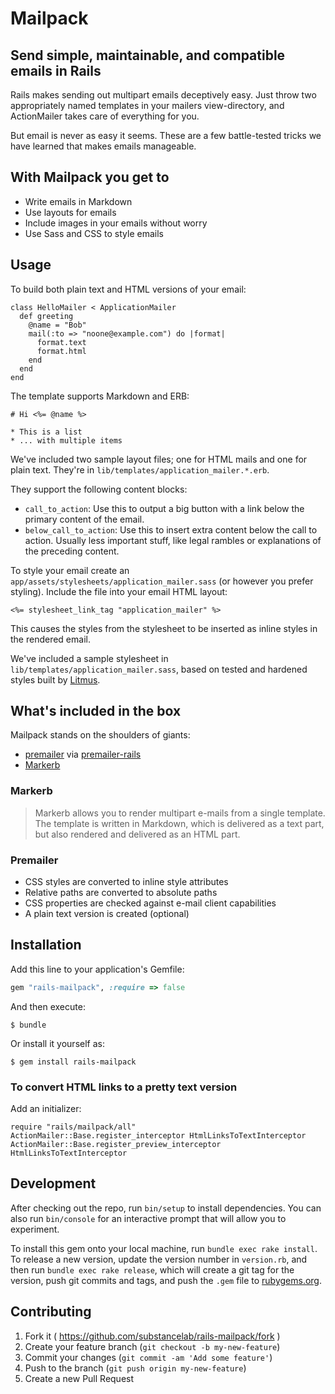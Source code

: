 # Mailpack
## Send simple, maintainable, and compatible emails in Rails

Rails makes sending out multipart emails deceptively easy. Just throw two appropriately named templates in your mailers view-directory, and ActionMailer takes care of everything for you.

But email is never as easy it seems. These are a few battle-tested tricks we have learned that makes emails manageable.

## With Mailpack you get to

* Write emails in Markdown
* Use layouts for emails
* Include images in your emails without worry
* Use Sass and CSS to style emails

## Usage

To build both plain text and HTML versions of your email:

    class HelloMailer < ApplicationMailer
      def greeting
        @name = "Bob"
        mail(:to => "noone@example.com") do |format|
          format.text
          format.html
        end
      end
    end

The template supports Markdown and ERB:

    # Hi <%= @name %>
    
    * This is a list
    * ... with multiple items

We've included two sample layout files; one for HTML mails and one for plain text. They're in `lib/templates/application_mailer.*.erb`.

They support the following content blocks:

* `call_to_action`: Use this to output a big button with a link below the primary content of the email.
* `below_call_to_action`: Use this to insert extra content below the call to action. Usually less important stuff, like legal rambles or explanations of the preceding content.

To style your email create an `app/assets/stylesheets/application_mailer.sass` (or however you prefer styling). Include the file into your email HTML layout:

    <%= stylesheet_link_tag "application_mailer" %>

This causes the styles from the stylesheet to be inserted as inline styles in the rendered email.

We've included a sample stylesheet in `lib/templates/application_mailer.sass`, based on tested and hardened styles built by [Litmus](https://litmus.com/resources/free-responsive-email-templates).

## What's included in the box

Mailpack stands on the shoulders of giants:

* [premailer](https://github.com/premailer/premailer) via [premailer-rails](https://github.com/fphilipe/premailer-rails)
* [Markerb](https://github.com/plataformatec/markerb)

### Markerb

> Markerb allows you to render multipart e-mails from a single template. The template is written in Markdown, which is delivered as a text part, but also rendered and delivered as an HTML part.

### Premailer

* CSS styles are converted to inline style attributes
* Relative paths are converted to absolute paths
* CSS properties are checked against e-mail client capabilities
* A plain text version is created (optional)

## Installation

Add this line to your application's Gemfile:

```ruby
gem "rails-mailpack", :require => false
```

And then execute:

    $ bundle

Or install it yourself as:

    $ gem install rails-mailpack

### To convert HTML links to a pretty text version

Add an initializer:

    require "rails/mailpack/all"
    ActionMailer::Base.register_interceptor HtmlLinksToTextInterceptor
    ActionMailer::Base.register_preview_interceptor HtmlLinksToTextInterceptor

## Development

After checking out the repo, run `bin/setup` to install dependencies. You can also run `bin/console` for an interactive prompt that will allow you to experiment.

To install this gem onto your local machine, run `bundle exec rake install`. To release a new version, update the version number in `version.rb`, and then run `bundle exec rake release`, which will create a git tag for the version, push git commits and tags, and push the `.gem` file to [rubygems.org](https://rubygems.org).

## Contributing

1. Fork it ( https://github.com/substancelab/rails-mailpack/fork )
2. Create your feature branch (`git checkout -b my-new-feature`)
3. Commit your changes (`git commit -am 'Add some feature'`)
4. Push to the branch (`git push origin my-new-feature`)
5. Create a new Pull Request
